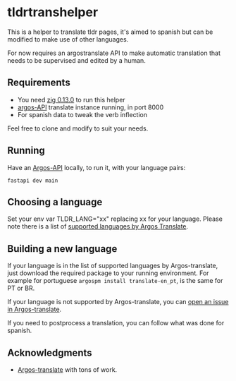 # tldrtranshelper

This is a helper to translate tldr pages, it's aimed to spanish but can
be modified to make use of other languages.

For now requires an argostranslate API to make automatic translation that
needs to be supervised and edited by a human.

## Requirements

* You need [zig 0.13.0](https://ziglang.org/download/) to run this helper
* [argos-API](https://github.com/Jaro-c/Argos-API) translate instance running, in port 8000
* For spanish data to tweak the verb inflection

Feel free to clone and modify to suit your needs.

## Running

Have an [Argos-API](https://github.com/Jaro-c/Argos-API) locally, to run it, with your
language pairs:

```
fastapi dev main
```

## Choosing a language

Set your env var TLDR_LANG="xx" replacing xx for your language. Please
note there is a list of [supported languages by Argos Translate](https://github.com/argosopentech/argos-translate).

## Building a new language

If your language is in the list of supported languages by Argos-translate, just download the required package to your running environment.  For example for portuguese `argospm install translate-en_pt`, is the same for PT or BR.

If your language is not supported by Argos-translate, you can [open an issue in Argos-translate](https://github.com/argosopentech/argos-translate/discussions/91).

If you need to postprocess a translation, you can follow what was done for spanish.


## Acknowledgments

* [Argos-translate](https://github.com/argosopentech/argos-translate) with tons of work.

